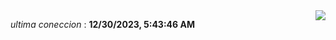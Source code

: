 <div style="display: flex; justify-content: space-between;">
 <p align="right"><i>ultima coneccion</i> : <b>12/30/2023, 5:43:46 AM</b></p> 
 <img src="https://img.shields.io/badge/GitHub%20Action%20Status-Online-brightgreen?style=flat&logo=githubactions&logoColor=%23ffffff&labelColor=%23181717&color=%232088FF" />
</div>

<!--START_SECTION:waka-->
<!--END_SECTION:waka-->
